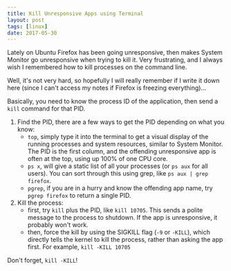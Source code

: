 ```yaml
---
title: Kill Unresponsive Apps using Terminal 
layout: post
tags: [linux]
date: 2017-05-30
---
```


Lately on Ubuntu Firefox has been going unresponsive, then makes System Monitor go unresponsive when trying to kill it. 
Very frustrating, and I always wish I remembered how to kill processes on the command line. 

Well, it's not very hard, so hopefully I will really remember if I write it down here (since I can't access my notes if Firefox is freezing everything)...

Basically, you need to know the process ID of the application, then send a `kill` command for that PID.

1. Find the PID, there are a few ways to get the PID depending on what you know:
    - `top`, simply type it into the terminal to get a visual display of the running processes and system resources, similar to System Monitor. 
    The PID is the first column, and the offending unresponsive app is often at the top, using up 100% of one CPU core.
    - `ps x`, will give a static list of all your processes (or `ps aux` for all users). You can sort through this using grep, like `ps aux | grep firefox`.
    - `pgrep`, if you are in a hurry and know the offending app name, try `pgrep firefox` to return a single PID. 
2. Kill the process:
    - first, try `kill` plus the PID, like `kill 10705`. This sends a polite message to the process to shutdown. If the app is unresponsive, it probably won't work.
    - then, force the kill by using the SIGKILL flag (`-9` or `-KILL`), which directly tells the kernel to kill the process, rather than asking the app first. For example, `kill -KILL 10705`

Don't forget, `kill -KILL`!
